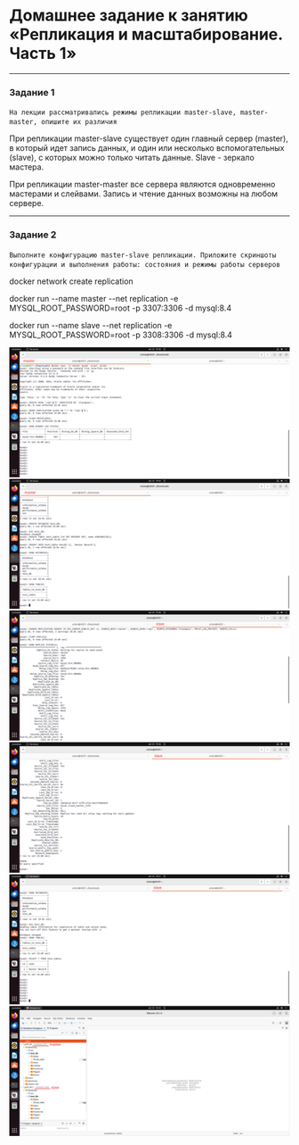 # Домашнее задание к занятию «Репликация и масштабирование. Часть 1»
---
### Задание 1
`На лекции рассматривались режимы репликации master-slave, master-master, опишите их различия`

При репликации master-slave существует один главный сервер (master), в который идет запись данных, и один или несколько вспомогательных (slave), с которых можно только читать данные. Slave - зеркало мастера.

При репликации master-master все сервера являются одновременно мастерами и слейвами. Запись и чтение данных возможны на любом сервере.

---
### Задание 2
`Выполните конфигурацию master-slave репликации. Приложите скриншоты конфигурации и выполнения работы: состояния и режимы работы серверов`

docker network create replication

docker run --name master --net replication -e  MYSQL_ROOT_PASSWORD=root -p 3307:3306 -d mysql:8.4

docker run --name slave --net replication -e  MYSQL_ROOT_PASSWORD=root -p 3308:3306 -d mysql:8.4

![image1](https://github.com/maninblack802/repo-302/blob/main/img1.png)
![image2](https://github.com/maninblack802/repo-302/blob/main/img2.png)
![image3](https://github.com/maninblack802/repo-302/blob/main/img3.png)
![image4](https://github.com/maninblack802/repo-302/blob/main/img4.png)
![image5](https://github.com/maninblack802/repo-302/blob/main/img5.png)
![image6](https://github.com/maninblack802/repo-302/blob/main/img6.png)
